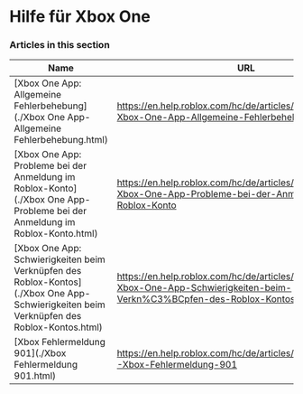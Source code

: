 # Hilfe für Xbox One  
### Articles in this section
Name|URL
-|-
[Xbox One App: Allgemeine Fehlerbehebung](./Xbox One App- Allgemeine Fehlerbehebung.html) |https://en.help.roblox.com/hc/de/articles/115004532866-Xbox-One-App-Allgemeine-Fehlerbehebung
[Xbox One App: Probleme bei der Anmeldung im Roblox-Konto](./Xbox One App- Probleme bei der Anmeldung im Roblox-Konto.html) |https://en.help.roblox.com/hc/de/articles/360000334523-Xbox-One-App-Probleme-bei-der-Anmeldung-im-Roblox-Konto
[Xbox One App: Schwierigkeiten beim Verknüpfen des Roblox-Kontos](./Xbox One App- Schwierigkeiten beim Verknüpfen des Roblox-Kontos.html) |https://en.help.roblox.com/hc/de/articles/360000334603-Xbox-One-App-Schwierigkeiten-beim-Verkn%C3%BCpfen-des-Roblox-Kontos
[Xbox Fehlermeldung 901](./Xbox Fehlermeldung 901.html) |https://en.help.roblox.com/hc/de/articles/4412614080532-Xbox-Fehlermeldung-901